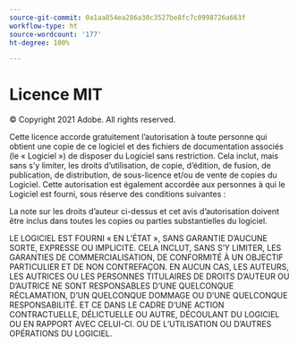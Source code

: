 ```yaml
---
source-git-commit: 0a1aa854ea286a30c3527be8fc7c0998726a663f
workflow-type: ht
source-wordcount: '177'
ht-degree: 100%

---
```

# Licence MIT

© Copyright 2021 Adobe. All rights reserved.

Cette licence accorde gratuitement l’autorisation à toute personne qui obtient une copie de ce logiciel et des fichiers de documentation associés (le « Logiciel ») de disposer du Logiciel sans restriction. Cela inclut, mais sans s’y limiter, les droits d’utilisation, de copie, d’édition, de fusion, de publication, de distribution, de sous-licence et/ou de vente de copies du Logiciel. Cette autorisation est également accordée aux personnes à qui le Logiciel est fourni, sous réserve des conditions suivantes :

La note sur les droits d’auteur ci-dessus et cet avis d’autorisation doivent être inclus dans toutes les copies ou parties substantielles du logiciel.

LE LOGICIEL EST FOURNI « EN L’ÉTAT », SANS GARANTIE D’AUCUNE SORTE, EXPRESSE OU IMPLICITE. CELA INCLUT, SANS S’Y LIMITER, LES GARANTIES DE COMMERCIALISATION, DE CONFORMITÉ À UN OBJECTIF PARTICULIER ET DE NON CONTREFAÇON. EN AUCUN CAS, LES AUTEURS, LES AUTRICES OU LES PERSONNES TITULAIRES DE DROITS D’AUTEUR OU D’AUTRICE NE SONT RESPONSABLES D’UNE QUELCONQUE RÉCLAMATION, D’UN QUELCONQUE DOMMAGE OU D’UNE QUELCONQUE RESPONSABILITÉ. ET CE DANS LE CADRE D’UNE ACTION CONTRACTUELLE, DÉLICTUELLE OU AUTRE, DÉCOULANT DU LOGICIEL OU EN RAPPORT AVEC CELUI-CI. OU DE L’UTILISATION OU D’AUTRES OPÉRATIONS DU LOGICIEL.

